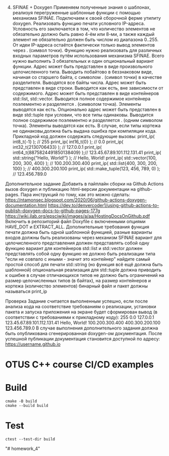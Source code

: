 4. SFINAE + Doxygen
Применяем полученные знания о шаблонах, реализуя перегруженные шаблонные функции с помощью механизма SFINAE. Подключаем к своей сборочной ферме утилиту doxygen.
Реализовать функцию печати условного IP-адреса.
Условность его заключается в том, что количество элементов не обязательно должно быть равно 4-ём или 8-ми, а также каждый элемент не обязательно должен быть числом из диапазона 0..255. От идеи IP-адреса остаётся фактически только вывод элементов через . (символ точки).
Функцию нужно реализовать для различных входных параметров путём использования механизма SFINAE. Всего нужно выполнить 3 обязательных и один опциональный вариант функции.
Адрес может быть представлен в виде произвольного целочисленного типа. Выводить побайтово в беззнаковом виде, начиная со старшего байта, с символом . (символ точки) в качестве разделителя. Выводятся все байты числа.
Адрес может быть представлен в виде строки. Выводится как есть, вне зависимости от содержимого.
Адрес может быть представлен в виде контейнеров std::list, std::vector. Выводится полное содержимое контейнера поэлементно и разделяется . (символом точка). Элементы выводятся как есть.
Опционально адрес может быть представлен в виде std::tuple при условии, что все типы одинаковы. Выводится полное содержимое поэлементно и разделяется . (одним символом точка). Элементы выводятся как есть. В случае, если типы кортежа не одинаковы,должна быть выдана ошибка при компиляции кода.
Прикладной код должен содержать следующие вызовы:
print_ip( int8_t{-1} ); // 255
print_ip( int16_t{0} ); // 0.0 
print_ip( int32_t{2130706433} ); // 127.0.0.1 
print_ip( int64_t{8875824491850138409} );// 123.45.67.89.101.112.131.41 
print_ip( std::string{“Hello, World!”} ); // Hello, World! 
print_ip( std::vector<int>{100, 200, 300, 400} ); // 100.200.300.400 
print_ip( std::list<shot>{400, 300, 200, 100} ); // 400.300.200.100 
print_ip( std::make_tuple(123, 456, 789, 0) ); // 123.456.789.0

Дополнительное задание
Добавить в пайплайн сборки на Github Actions вызов doxygen и публикацию html-версии документации на github-pages. Пара инструкций по тому, как это можно сделать:
https://ntamonsec.blogspot.com/2020/06/github-actions-doxygen-documentation.html
https://dev.to/denvercoder1/using-github-actions-to-publish-doxygen-docs-to-github-pages-177g
https://wiki.jlab.org/epsciwiki/images/a/aa/HostingDocsOnGithub.pdf
Включить в репозиторий файл Doxyfile с включенными опциями HAVE_DOT и EXTRACT_ALL.
Дополнительные требования
функция печати должна быть одной шаблонной функцией, разные варианты входов должны быть реализованы через механизм SFINAE
вариант для целочисленного представления должен представлять собой одну функцию
вариант для контейнеров std::list и std::vector должен представлять собой одну функцию
не должно быть реализации типа "если не совпало с иными - значит это контейнер"
найдите самый простой способ для печати std::string (но функция всё ещё должна быть шаблонной)
опциональная реализация для std::tuple должна приводить к ошибке в случае отличающихся типов
не должно быть ограничений на размер целочисленных типов (в байтах), на размер контейнеров и кортежа (количество элементов)
бинарный файл и пакет должны называться print_ip

Проверка
Задание считается выполненным успешно, если после анализа кода на соответствие требованиям о реализации, установки пакета и запуска приложения на экране будет сформирован вывод (в соответствии с требованиями к прикладному коду):
255
0.0
127.0.0.1
123.45.67.89.101.112.131.41
Hello, World!
100.200.300.400
400.300.200.100
123.456.789.0
В случае выполнения дополнительного задания должна быть опубликована сгенерированная doxygen-ом документация. После успешной публикации документация становится доступной по адресу: https://username.github.io

# OTUS C++ course CI/CD examples

# Build
```
cmake -B build
cmake --build build
```

# Test
```
ctest --test-dir build
```
"# homework_4" 
